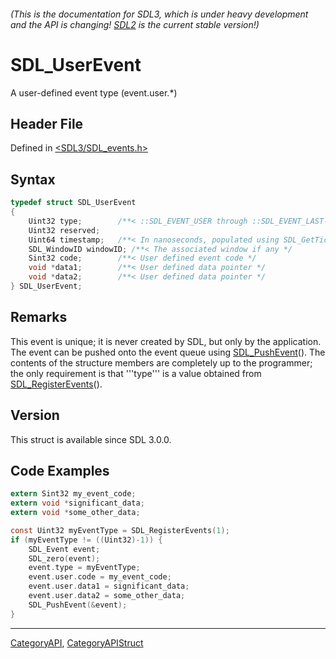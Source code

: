 ###### (This is the documentation for SDL3, which is under heavy development and the API is changing! [SDL2](https://wiki.libsdl.org/SDL2/) is the current stable version!)
# SDL_UserEvent

A user-defined event type (event.user.*)

## Header File

Defined in [<SDL3/SDL_events.h>](https://github.com/libsdl-org/SDL/blob/main/include/SDL3/SDL_events.h)

## Syntax

```c
typedef struct SDL_UserEvent
{
    Uint32 type;        /**< ::SDL_EVENT_USER through ::SDL_EVENT_LAST-1, Uint32 because these are not in the SDL_EventType enumeration */
    Uint32 reserved;
    Uint64 timestamp;   /**< In nanoseconds, populated using SDL_GetTicksNS() */
    SDL_WindowID windowID; /**< The associated window if any */
    Sint32 code;        /**< User defined event code */
    void *data1;        /**< User defined data pointer */
    void *data2;        /**< User defined data pointer */
} SDL_UserEvent;
```

## Remarks

This event is unique; it is never created by SDL, but only by the
application. The event can be pushed onto the event queue using
[SDL_PushEvent](SDL_PushEvent)(). The contents of the structure members are
completely up to the programmer; the only requirement is that '''type''' is
a value obtained from [SDL_RegisterEvents](SDL_RegisterEvents)().

## Version

This struct is available since SDL 3.0.0.

## Code Examples

```c
extern Sint32 my_event_code;
extern void *significant_data;
extern void *some_other_data;

const Uint32 myEventType = SDL_RegisterEvents(1);
if (myEventType != ((Uint32)-1)) {
    SDL_Event event;
    SDL_zero(event);
    event.type = myEventType;
    event.user.code = my_event_code;
    event.user.data1 = significant_data;
    event.user.data2 = some_other_data;
    SDL_PushEvent(&event);
}
```

----
[CategoryAPI](CategoryAPI), [CategoryAPIStruct](CategoryAPIStruct)

